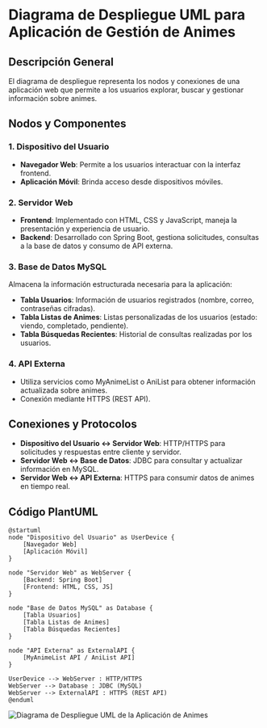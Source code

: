 # Diagrama de Despliegue UML para Aplicación de Gestión de Animes

## Descripción General
El diagrama de despliegue representa los nodos y conexiones de una aplicación web que permite a los usuarios explorar, buscar y gestionar información sobre animes.

## Nodos y Componentes

### 1. **Dispositivo del Usuario**
- **Navegador Web**: Permite a los usuarios interactuar con la interfaz frontend.
- **Aplicación Móvil**: Brinda acceso desde dispositivos móviles.

### 2. **Servidor Web**
- **Frontend**: Implementado con HTML, CSS y JavaScript, maneja la presentación y experiencia de usuario.
- **Backend**: Desarrollado con Spring Boot, gestiona solicitudes, consultas a la base de datos y consumo de API externa.

### 3. **Base de Datos MySQL**
Almacena la información estructurada necesaria para la aplicación:
- **Tabla Usuarios**: Información de usuarios registrados (nombre, correo, contraseñas cifradas).
- **Tabla Listas de Animes**: Listas personalizadas de los usuarios (estado: viendo, completado, pendiente).
- **Tabla Búsquedas Recientes**: Historial de consultas realizadas por los usuarios.

### 4. **API Externa**
- Utiliza servicios como MyAnimeList o AniList para obtener información actualizada sobre animes.
- Conexión mediante HTTPS (REST API).

## Conexiones y Protocolos
- **Dispositivo del Usuario ↔ Servidor Web**: HTTP/HTTPS para solicitudes y respuestas entre cliente y servidor.
- **Servidor Web ↔ Base de Datos**: JDBC para consultar y actualizar información en MySQL.
- **Servidor Web ↔ API Externa**: HTTPS para consumir datos de animes en tiempo real.

## Código PlantUML

```plantuml
@startuml
node "Dispositivo del Usuario" as UserDevice {
    [Navegador Web]
    [Aplicación Móvil]
}

node "Servidor Web" as WebServer {
    [Backend: Spring Boot]
    [Frontend: HTML, CSS, JS]
}

node "Base de Datos MySQL" as Database {
    [Tabla Usuarios]
    [Tabla Listas de Animes]
    [Tabla Búsquedas Recientes]
}

node "API Externa" as ExternalAPI {
    [MyAnimeList API / AniList API]
}

UserDevice --> WebServer : HTTP/HTTPS
WebServer --> Database : JDBC (MySQL)
WebServer --> ExternalAPI : HTTPS (REST API)
@enduml
```
<img src="diagrama_anime.png" alt="Diagrama de Despliegue UML de la Aplicación de Animes" style="max-width: 100%; height: auto;">

